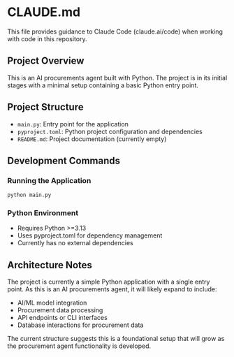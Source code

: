 # CLAUDE.md

This file provides guidance to Claude Code (claude.ai/code) when working with code in this repository.

## Project Overview

This is an AI procurements agent built with Python. The project is in its initial stages with a minimal setup containing a basic Python entry point.

## Project Structure

- `main.py`: Entry point for the application
- `pyproject.toml`: Python project configuration and dependencies
- `README.md`: Project documentation (currently empty)

## Development Commands

### Running the Application
```bash
python main.py
```

### Python Environment
- Requires Python >=3.13
- Uses pyproject.toml for dependency management
- Currently has no external dependencies

## Architecture Notes

The project is currently a simple Python application with a single entry point. As this is an AI procurements agent, it will likely expand to include:
- AI/ML model integration
- Procurement data processing
- API endpoints or CLI interfaces
- Database interactions for procurement data

The current structure suggests this is a foundational setup that will grow as the procurement agent functionality is developed.
